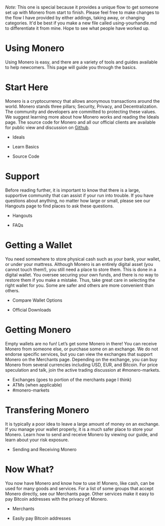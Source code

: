 _Note:_
This one is special because it provides a unique flow to get someone set up with Monero from start to finish. Please feel free to make changes to the flow I have provided by either addings, taking away, or changing categories. It'd be best if you make a new file called using-yourhandle.md to differentiate it from mine. Hope to see what people have worked up.

# Using Monero

Using Monero is easy, and there are a variety of tools and guides available to help newcomers. This page will guide you through the basics.

# Start Here

Monero is a cryptocurrency that allows anonymous transactions around the world. Monero stands three pillars; Security, Privacy, and Decentralization. The community and developers are committed to protecting these values. We suggest learning more about how Monero works and reading the Ideals page. The source code for Monero and all our official clients are available for public view and discussion on [Github](https://github.com/monero-project).

- Ideals

- Learn Basics

- Source Code

# Support

Before reading further, it is important to know that there is a large, supportive community that can assist if your run into trouble. If you have questions about anything, no matter how large or small, please see our Hangouts page to find places to ask these questions.

-	Hangouts

-	FAQs

# Getting a Wallet

You need somewhere to store physical cash such as your bank, your wallet, or under your mattress. Although Monero is an entirely digital asset (you cannot touch them!), you still need a place to store them. This is done in a digital wallet. You oversee securing your own funds, and there is no way to restore them if you make a mistake. Thus, take great care in selecting the right wallet for you. Some are safer and others are more convenient than others.

- Compare Wallet Options

- Official Downloads

# Getting Monero

Empty wallets are no fun! Let’s get some Monero in there! You can receive Monero from someone else, or purchase some on an exchange. We do not endorse specific services, but you can view the exchanges that support Monero on the Merchants page. Depending on the exchange, you can buy Monero from several currencies including USD, EUR, and Bitcoin. For price speculation and talk, join the active trading discussion at #monero-markets.

-	Exchanges (goes to portion of the merchants page I think)
-	ATMs (when applicable)
-	#monero-markets

# Transfering Monero

It is typically a poor idea to leave a large amount of money on an exchange. If you manage your wallet properly, it is a much safer place to store your Monero. Learn how to send and receive Monero by viewing our guide, and learn about your risk exposure.

-	Sending and Receiving Monero

# Now What?

You now have Monero and know how to use it! Monero, like cash, can be used for many goods and services. For a list of some groups that accept Monero directly, see our Merchants page. Other services make it easy to pay Bitcoin addresses with the privacy of Monero.

- Merchants

- Easily pay Bitcoin addresses
